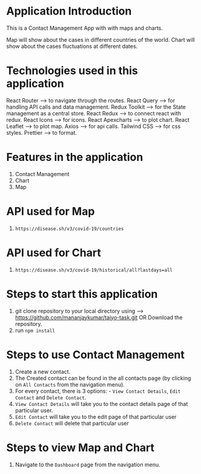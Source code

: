 # Application Introduction

This is a Contact Management App with with maps and charts.

Map will show about the cases in different countries of the world.
Chart will show about the cases fluctuations at different dates.

# Technologies used in this application

React Router --> to navigate through the routes.
React Query --> for handling API calls and data management.
Redux Toolkit --> for the State management as a central store.
React Redux --> to connect react with redux.
React Icons --> for icons.
React Apexcharts --> to plot chart.
React Leaflet --> to plot map.
Axios --> for api calls.
Tailwind CSS --> for css styles.
Prettier --> to format.

# Features in the application

1. Contact Management
2. Chart
3. Map

# API used for Map
1. `https://disease.sh/v3/covid-19/countries`

# API used for Chart
1. `https://disease.sh/v3/covid-19/historical/all?lastdays=all`

# Steps to start this application

1. git clone repository to your local directory using --> https://github.com/mananjaykumar/taiyo-task.git OR Download the repository.
2. run `npm install`

# Steps to use Contact Management

1. Create a new contact.
2. The Created contact can be found in the all contacts page (by clicking on `All Contacts` from the navigation menu).
3. For every contact, there is 3 options: - `View Contact Details`, `Edit Contact` and `Delete Contact`.
4. `View Contact Details` will take you to the contact details page of that particular user.
5. `Edit Contact` will take you to the edit page of that particular user
6. `Delete Contact` will delete that particular user

# Steps to view Map and Chart

1. Navigate to the `Dashboard` page from the navigation menu.
